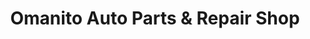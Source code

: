 ---
title: "Omanito Auto Parts & Repair Shop"
url: /tarlac/omanito-auto-parts-und-repair-shop/
shop: Autowerkstatt
---